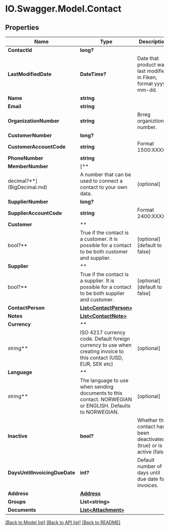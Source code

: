 # IO.Swagger.Model.Contact

## Properties

 Name                          | Type                                                                                                              | Description                                                          | Notes
-------------------------------|-------------------------------------------------------------------------------------------------------------------|----------------------------------------------------------------------|------------
 **ContactId**                 | **long?**                                                                                                         |                                                                      | [optional]
 **LastModifiedDate**          | **DateTime?**                                                                                                     | Date that product was last modified in Fiken, format yyyy-mm-dd.     | [optional]
 **Name**                      | **string**                                                                                                        |                                                                      |
 **Email**                     | **string**                                                                                                        |                                                                      | [optional]
 **OrganizationNumber**        | **string**                                                                                                        | Brreg organiztion number.                                            | [optional]
 **CustomerNumber**            | **long?**                                                                                                         |                                                                      | [optional]
 **CustomerAccountCode**       | **string**                                                                                                        | Format 1500:XXXXX                                                    | [optional]
 **PhoneNumber**               | **string**                                                                                                        |                                                                      | [optional]
 **MemberNumber**              | [**
 decimal?**](BigDecimal.md)    | A number that can be used to connect a contact to your own data.                                                  | [optional]
 **SupplierNumber**            | **long?**                                                                                                         |                                                                      | [optional]
 **SupplierAccountCode**       | **string**                                                                                                        | Format 2400:XXXXX                                                    | [optional]
 **Customer**                  | **
 bool?**                       | True if the contact is a customer. It is possible for a contact to be both customer and supplier.                 | [optional] [default to false]
 **Supplier**                  | **
 bool?**                       | True if the contact is a supplier. It is possible for a contact to be both supplier and customer.                 | [optional] [default to false]
 **ContactPerson**             | [**List&lt;ContactPerson&gt;**](ContactPerson.md)                                                                 |                                                                      | [optional]
 **Notes**                     | [**List&lt;ContactNote&gt;**](ContactNote.md)                                                                     |                                                                      | [optional]
 **Currency**                  | **
 string**                      | ISO 4217 currency code. Default foreign currency to use when creating invoice to this contact (USD, EUR, SEK etc) | [optional]
 **Language**                  | **
 string**                      | The language to use when sending documents to this contact. NORWEGIAN or ENGLISH. Defaults to NORWEGIAN.          | [optional]
 **Inactive**                  | **bool?**                                                                                                         | Whether the contact has been deactivated (true) or is active (false) | [optional]
 **DaysUntilInvoicingDueDate** | **int?**                                                                                                          | Default number of days until due date for invoices.                  | [optional]
 **Address**                   | [**Address**](Address.md)                                                                                         |                                                                      | [optional]
 **Groups**                    | **List&lt;string&gt;**                                                                                            |                                                                      | [optional]
 **Documents**                 | [**List&lt;Attachment&gt;**](Attachment.md)                                                                       |                                                                      | [optional]

[[Back to Model list]](../README.md#documentation-for-models) [[Back to API list]](../README.md#documentation-for-api-endpoints) [[Back to README]](../README.md)

